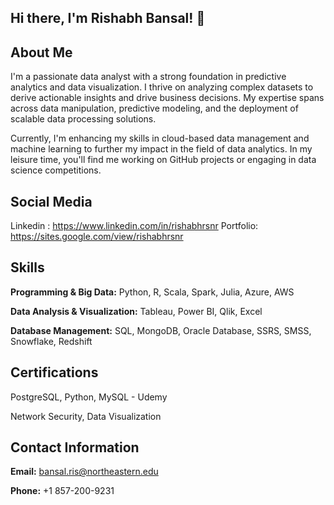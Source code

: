 ## Hi there, I'm Rishabh Bansal! 👋

## About Me
I'm a passionate data analyst with a strong foundation in predictive analytics and data visualization. I thrive on analyzing complex datasets to derive actionable insights and drive business decisions. My expertise spans across data manipulation, predictive modeling, and the deployment of scalable data processing solutions.

Currently, I'm enhancing my skills in cloud-based data management and machine learning to further my impact in the field of data analytics. In my leisure time, you'll find me working on GitHub projects or engaging in data science competitions.

## Social Media
Linkedin : https://www.linkedin.com/in/rishabhrsnr
Portfolio: https://sites.google.com/view/rishabhrsnr

## Skills
**Programming & Big Data:** Python, R, Scala, Spark, Julia, Azure, AWS

**Data Analysis & Visualization:** Tableau, Power BI, Qlik, Excel

**Database Management:** SQL, MongoDB, Oracle Database, SSRS, SMSS, Snowflake, Redshift

## Certifications
PostgreSQL, Python, MySQL - Udemy

Network Security, Data Visualization

## Contact Information
**Email:** bansal.ris@northeastern.edu

**Phone:** +1 857-200-9231
